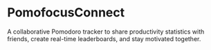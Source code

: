 # PomofocusConnect
A collaborative Pomodoro tracker to share productivity statistics with friends, create real-time leaderboards, and stay motivated together.
